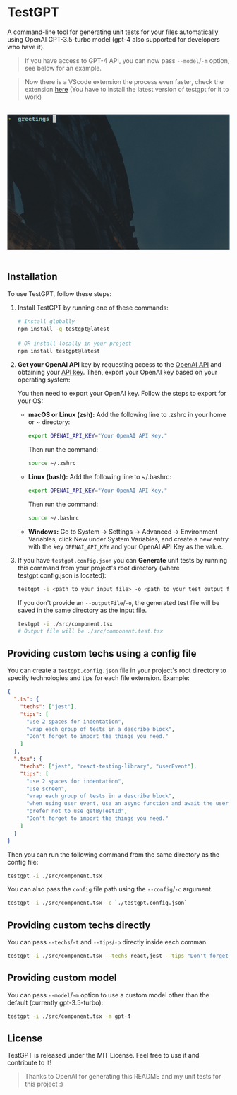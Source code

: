 # TestGPT

A command-line tool for generating unit tests for your files automatically using OpenAI GPT-3.5-turbo model (gpt-4 also supported for developers who have it).

> If you have access to GPT-4 API, you can now pass `--model`/`-m` option, see below for an example. 

> Now there is a VScode extension the process even faster, check the extension [here](https://marketplace.visualstudio.com/items?itemName=FayezNazzal.testgpt) (You have to install the latest version of testgpt for it to work)

<br />

<div align="center">
   <img src="./show.gif" alt="Show" />
</div>

<br />

## Installation 

To use TestGPT, follow these steps:

1. Install TestGPT by running one of these commands:

   ```zsh
   # Install globally
   npm install -g testgpt@latest

   # OR install locally in your project
   npm install testgpt@latest
   ```

2. **Get your OpenAI API** key by requesting access to the [OpenAI API](https://openai.com/api/) and obtaining your [API key](https://platform.openai.com/account/api-keys). Then, export your OpenAI key based on your operating system:
   
   You then need to export your OpenAI key. Follow the steps to export for your OS:
   - **macOS or Linux (zsh):** Add the following line to .zshrc in your home or ~ directory:

      ```zsh
      export OPENAI_API_KEY="Your OpenAI API Key."
      ```
      
      Then run the command:
      
      ```zsh
      source ~/.zshrc
      ```
      
   - **Linux (bash):** Add the following line to ~/.bashrc:
      
      ```bash
      export OPENAI_API_KEY="Your OpenAI API Key."
      ```
      
      Then run the command:
      
      ```bash
      source ~/.bashrc
      ```

   - **Windows:** Go to System -> Settings -> Advanced -> Environment Variables, click New under System Variables, and create a new entry with the key `OPENAI_API_KEY` and your OpenAI API Key as the value.
   

3. If you have `testgpt.config.json` you can  **Generate** unit tests by running this command from your project's root directory (where testgpt.config.json is located):

   ```zsh
   testgpt -i <path to your input file> -o <path to your test output file>
   ```

   If you don't provide an `--outputFile`/`-o`, the generated test file will be saved in the same directory as the input file.

   ```zsh
   testgpt -i ./src/component.tsx
   # Output file will be ./src/component.test.tsx
   ```

## Providing custom techs using a config file

You can create a `testgpt.config.json` file in your project's root directory to specify technologies and tips for each file extension. Example:

   ```json
   {
     ".ts": {
       "techs": ["jest"],
       "tips": [
         "use 2 spaces for indentation",
         "wrap each group of tests in a describe block",
         "Don't forget to import the things you need."
       ]
     },
     ".tsx": {
       "techs": ["jest", "react-testing-library", "userEvent"],
       "tips": [
         "use 2 spaces for indentation",
         "use screen",
         "wrap each group of tests in a describe block",
         "when using user event, use an async function and await the user event",
         "prefer not to use getByTestId",
         "Don't forget to import the things you need."
       ]
     }
   }
```

Then you can run the following command from the same directory as the config file:

```zsh
testgpt -i ./src/component.tsx
```

You can also pass the `config` file path using the `--config`/`-c` argument.

```zsh
testgpt -i ./src/component.tsx -c `./testgpt.config.json`
```

## Providing custom techs directly

   You can pass `--techs`/`-t` and `--tips`/`-p` directly inside each comman

   ```zsh
   testgpt -i ./src/component.tsx --techs react,jest --tips "Don't forget to import what you need"`
   ```


## Providing custom model

You can pass `--model`/`-m` option to use a custom model other than the default (currently gpt-3.5-turbo):

```zsh
testgpt -i ./src/component.tsx -m gpt-4
```

## License

TestGPT is released under the MIT License. Feel free to use it and contribute to it!

> Thanks to OpenAI for generating this README and my unit tests for this project :)
